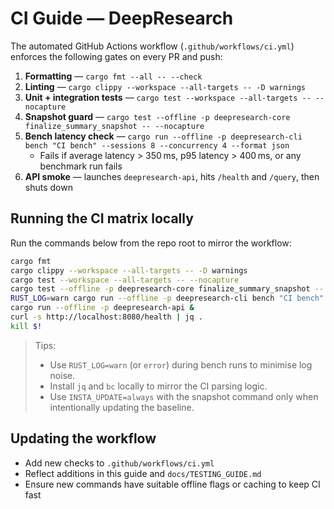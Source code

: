 # CI Guide — DeepResearch

The automated GitHub Actions workflow (`.github/workflows/ci.yml`) enforces the following gates on every PR and push:

1. **Formatting** — `cargo fmt --all -- --check`
2. **Linting** — `cargo clippy --workspace --all-targets -- -D warnings`
3. **Unit + integration tests** — `cargo test --workspace --all-targets -- --nocapture`
4. **Snapshot guard** — `cargo test --offline -p deepresearch-core finalize_summary_snapshot -- --nocapture`
5. **Bench latency check** — `cargo run --offline -p deepresearch-cli bench "CI bench" --sessions 8 --concurrency 4 --format json`
   - Fails if average latency > 350 ms, p95 latency > 400 ms, or any benchmark run fails
6. **API smoke** — launches `deepresearch-api`, hits `/health` and `/query`, then shuts down

## Running the CI matrix locally

Run the commands below from the repo root to mirror the workflow:

```bash
cargo fmt
cargo clippy --workspace --all-targets -- -D warnings
cargo test --workspace --all-targets -- --nocapture
cargo test --offline -p deepresearch-core finalize_summary_snapshot -- --nocapture
RUST_LOG=warn cargo run --offline -p deepresearch-cli bench "CI bench" --sessions 8 --concurrency 4 --format json
cargo run --offline -p deepresearch-api &
curl -s http://localhost:8080/health | jq .
kill $!
```

> Tips:
> - Use `RUST_LOG=warn` (or `error`) during bench runs to minimise log noise.
> - Install `jq` and `bc` locally to mirror the CI parsing logic.
> - Use `INSTA_UPDATE=always` with the snapshot command only when intentionally updating the baseline.

## Updating the workflow

- Add new checks to `.github/workflows/ci.yml`
- Reflect additions in this guide and `docs/TESTING_GUIDE.md`
- Ensure new commands have suitable offline flags or caching to keep CI fast
